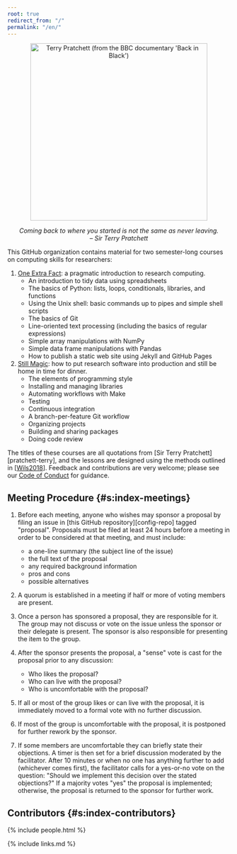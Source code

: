 ```yaml
---
root: true
redirect_from: "/"
permalink: "/en/"
---
```


<div align="center">
  <p><img src="{{'/figures/pratchett-back-in-black.png'|relative_url}}" width="400" alt="Terry Pratchett (from the BBC documentary 'Back in Black')" /></p>
  <p><em>Coming back to where you started is not the same as never leaving.<br/>&ndash; Sir Terry Pratchett</em></p>
</div>

This GitHub organization contains material for two semester-long courses on computing skills for researchers:

1.  [One Extra Fact](https://merely-useful.github.io/one-extra-fact/):
    a pragmatic introduction to research computing.
    -   An introduction to tidy data using spreadsheets
    -   The basics of Python: lists, loops, conditionals, libraries, and functions
    -   Using the Unix shell: basic commands up to pipes and simple shell scripts
    -   The basics of Git
    -   Line-oriented text processing (including the basics of regular expressions)
    -   Simple array manipulations with NumPy
    -   Simple data frame manipulations with Pandas
    -   How to publish a static web site using Jekyll and GitHub Pages
2.  [Still Magic](https://merely-useful.github.io/still-magic/):
    how to put research software into production and still be home in time for dinner.
    -   The elements of programming style
    -   Installing and managing libraries
    -   Automating workflows with Make
    -   Testing
    -   Continuous integration
    -   A branch-per-feature Git workflow
    -   Organizing projects
    -   Building and sharing packages
    -   Doing code review

The titles of these courses are all quotations from [Sir Terry Pratchett][pratchett-terry],
and the lessons are designed using the methods outlined in [[Wils2018](#CITE)].
Feedback and contributions are very welcome;
please see our [Code of Conduct](./conduct/) for guidance.

## Meeting Procedure {#s:index-meetings}

1.  Before each meeting, anyone who wishes may sponsor a proposal by filing an issue in [this GitHub repository][config-repo] tagged "proposal".  Proposals must be filed at least 24 hours before a meeting in order to be considered at that meeting, and must include:
    -   a one-line summary (the subject line of the issue)
    -   the full text of the proposal
    -   any required background information
    -   pros and cons
    -   possible alternatives

2.  A quorum is established in a meeting if half or more of voting members are present.

3.  Once a person has sponsored a proposal, they are responsible for it. The group may not discuss or vote on the issue unless the sponsor or their delegate is present. The sponsor is also responsible for presenting the item to the group.

4.  After the sponsor presents the proposal, a "sense" vote is cast for the proposal prior to any discussion:
    -   Who likes the proposal?
    -   Who can live with the proposal?
    -   Who is uncomfortable with the proposal?

5.  If all or most of the group likes or can live with the proposal, it is immediately moved to a formal vote with no further discussion.

6.  If most of the group is uncomfortable with the proposal, it is postponed for further rework by the sponsor.

7.  If some members are uncomfortable they can briefly state their objections.  A timer is then set for a brief discussion moderated by the facilitator.  After 10 minutes or when no one has anything further to add (whichever comes first), the facilitator calls for a yes-or-no vote on the question: "Should we implement this decision over the stated objections?" If a majority votes "yes" the proposal is implemented; otherwise, the proposal is returned to the sponsor for further work.

## Contributors {#s:index-contributors}

{% include people.html %}

{% include links.md %}
